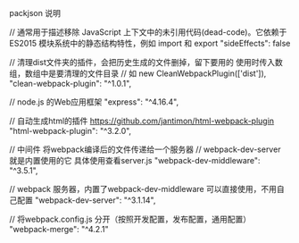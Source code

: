 packjson 说明

// 通常用于描述移除 JavaScript 上下文中的未引用代码(dead-code)。它依赖于 ES2015 模块系统中的静态结构特性，例如 import 和 export
"sideEffects": false

// 清理dist文件夹的插件，会把历史生成的文件删掉，留下要用的 使用时传入数组，数组中是要清理的文件目录
// 如 new CleanWebpackPlugin(['dist']),
"clean-webpack-plugin": "^1.0.1",

// node.js 的Web应用框架
"express": "^4.16.4",

// 自动生成html的插件 https://github.com/jantimon/html-webpack-plugin
"html-webpack-plugin": "^3.2.0",

// 中间件  将webpack编译后的文件传递给一个服务器
// webpack-dev-server 就是内置使用的它 具体使用查看server.js
"webpack-dev-middleware": "^3.5.1",

// webpack 服务器，内置了webpack-dev-middleware 可以直接使用，不用自己配置
"webpack-dev-server": "^3.1.14",

// 将webpack.config.js 分开（按照开发配置，发布配置，通用配置）
"webpack-merge": "^4.2.1"
